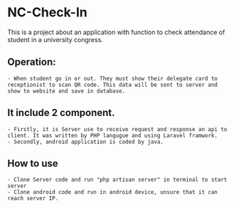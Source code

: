 # NC-Check-In
This is a project about an application with function to check attendance of student in a university congress.
## Operation:
    - When student go in or out. They must show their delegate card to receptionist to scan QR code. This data will be sent to server and show to website and save in database.
## It include 2 component. 
    - Firstly, it is Server use to receive request and response an api to client. It was written by PHP langugue and using Laravel framwork.
    - Secondly, android application is coded by java.
## How to use 
    - Clone Server code and run "php artisan server" in terminal to start server 
    - Clone android code and run in android device, unsure that it can reach server IP.
